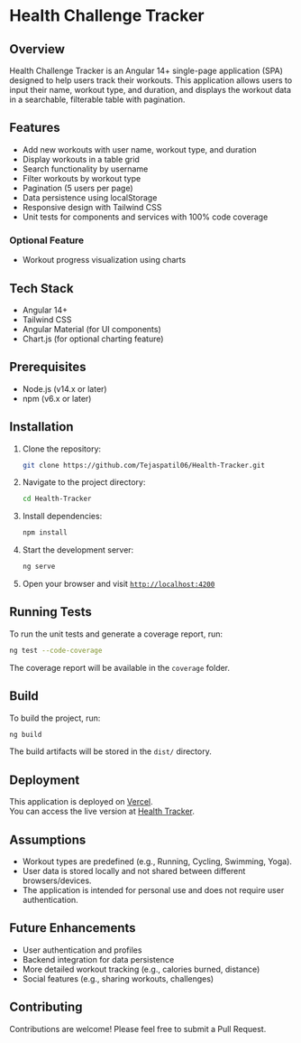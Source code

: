 # Health Challenge Tracker

## Overview

Health Challenge Tracker is an Angular 14+ single-page application (SPA) designed to help users track their workouts. This application allows users to input their name, workout type, and duration, and displays the workout data in a searchable, filterable table with pagination.

## Features

- Add new workouts with user name, workout type, and duration
- Display workouts in a table grid
- Search functionality by username
- Filter workouts by workout type
- Pagination (5 users per page)
- Data persistence using localStorage
- Responsive design with Tailwind CSS
- Unit tests for components and services with 100% code coverage

### Optional Feature
- Workout progress visualization using charts

## Tech Stack

- Angular 14+
- Tailwind CSS
- Angular Material (for UI components)
- Chart.js (for optional charting feature)

## Prerequisites

- Node.js (v14.x or later)
- npm (v6.x or later)


## Installation

1. Clone the repository:  
   ```sh
   git clone https://github.com/Tejaspatil06/Health-Tracker.git
   ```

2. Navigate to the project directory:  
   ```sh
   cd Health-Tracker
   ```

3. Install dependencies:  
   ```sh
   npm install
   ```

4. Start the development server:  
   ```sh
   ng serve
   ```

5. Open your browser and visit [`http://localhost:4200`](http://localhost:4200)

## Running Tests

To run the unit tests and generate a coverage report, run:  
```sh
ng test --code-coverage
```
The coverage report will be available in the `coverage` folder.

## Build

To build the project, run:  
```sh
ng build
```
The build artifacts will be stored in the `dist/` directory.

## Deployment

This application is deployed on [Vercel](https://vercel.com/tejaspatil06s-projects).  
You can access the live version at [Health Tracker](https://health-tracker-five-tau.vercel.app).


## Assumptions

- Workout types are predefined (e.g., Running, Cycling, Swimming, Yoga).
- User data is stored locally and not shared between different browsers/devices.
- The application is intended for personal use and does not require user authentication.

## Future Enhancements

- User authentication and profiles
- Backend integration for data persistence
- More detailed workout tracking (e.g., calories burned, distance)
- Social features (e.g., sharing workouts, challenges)

## Contributing

Contributions are welcome! Please feel free to submit a Pull Request.
